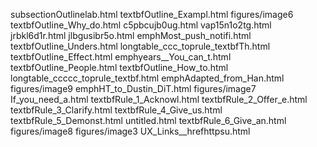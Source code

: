 subsectionOutlinelab.html
textbfOutline_Exampl.html
figures/image6
textbfOutline_Why_do.html
c5pbcujb0ug.html
vap15n1o2tg.html
jrbkl6d1r.html
jlbgusibr5o.html
emphMost_push_notifi.html
textbfOutline_Unders.html
longtable_ccc_toprule_textbfTh.html
textbfOutline_Effect.html
emphyears__You_can_t.html
textbfOutline_People.html
textbfOutline_How_to.html
longtable_ccccc_toprule_textbf.html
emphAdapted_from_Han.html
figures/image9
emphHT_to_Dustin_DiT.html
figures/image7
If_you_need_a.html
textbfRule_1_Acknowl.html
textbfRule_2_Offer_e.html
textbfRule_3_Clarify.html
textbfRule_4_Give_us.html
textbfRule_5_Demonst.html
untitled.html
textbfRule_6_Give_an.html
figures/image8
figures/image3
UX_Links__hrefhttpsu.html
